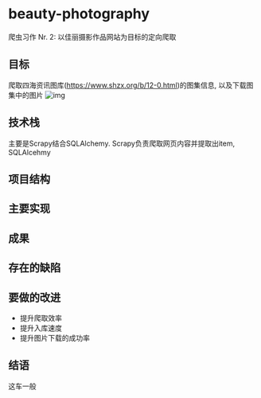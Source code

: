 # beauty-photography
爬虫习作 Nr. 2: 以佳丽摄影作品网站为目标的定向爬取 

## 目标
爬取四海资讯图库(https://www.shzx.org/b/12-0.html)的图集信息, 以及下载图集中的图片
![img]("introduction/screenshot-001.PNG")

## 技术栈
主要是Scrapy结合SQLAlchemy. Scrapy负责爬取网页内容并提取出item, SQLAlcehmy

## 项目结构

## 主要实现



## 成果


## 存在的缺陷


## 要做的改进
- 提升爬取效率
- 提升入库速度
- 提升图片下载的成功率


## 结语
这车一般
